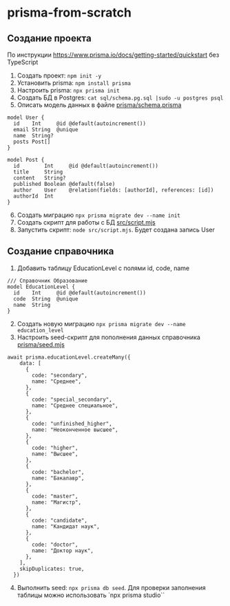 # prisma-from-scratch

## Создание проекта

По инструкции https://www.prisma.io/docs/getting-started/quickstart без TypeScript

1. Создать проект: `npm init -y`
2. Установить prisma: `npm install prisma` 
3. Настроить prisma: `npx prisma init`
4. Создать БД в Postgres: `cat sql/schema.pg.sql |sudo -u postgres psql`
5. Описать модель данных в файле [prisma/schema.prisma](prisma/schema.prisma) 
```
model User {
  id    Int     @id @default(autoincrement())
  email String  @unique
  name  String?
  posts Post[]
}

model Post {
  id        Int     @id @default(autoincrement())
  title     String
  content   String?
  published Boolean @default(false)
  author    User    @relation(fields: [authorId], references: [id])
  authorId  Int
}
```
6. Создать миграцию `npx prisma migrate dev --name init`
7. Создать скрипт для работы с БД [src/script.mjs](src/script.mjs)
8. Запустить скрипт: `node src/script.mjs`. Будет создана запись User

## Создание справочника

1. Добавить таблицу EducationLevel с полями id, code, name

```  
/// Справочник Образование
model EducationLevel {
  id    Int     @id @default(autoincrement())
  code  String  @unique
  name  String
}
```
2. Создать новую миграцию `npx prisma migrate dev --name education_level` 
3. Настроить seed-скрипт для пополнения данных справочника  [prisma/seed.mjs](prisma/seed.mjs)
```
await prisma.educationLevel.createMany({
    data: [
      {
        code: "secondary",
        name: "Среднее",
      },
      {
        code: "special_secondary",
        name: "Среднее специальное",
      },
      {
        code: "unfinished_higher",
        name: "Неоконченное высшее",
      },
      {
        code: "higher",
        name: "Высшее",
      },
      {
        code: "bachelor",
        name: "Бакалавр",
      },
      {
        code: "master",
        name: "Магистр",
      },
      {
        code: "candidate",
        name: "Кандидат наук",
      },
      {
        code: "doctor",
        name: "Доктор наук",
      },
    ],
    skipDuplicates: true,
  })
```
4. Выполнить seed: `npx prisma db seed`. Для проверки заполнения таблицы можно использовать `npx prisma studio``
